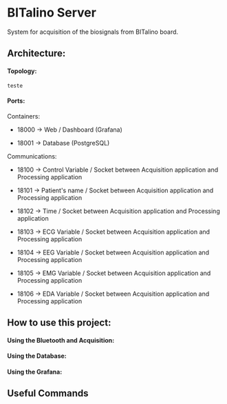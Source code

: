 # BITalino Server
System for acquisition of the biosignals from BITalino board.

## Architecture:

#### Topology:

`teste`

#### Ports:
Containers:

* 18000 -> Web / Dashboard (Grafana)

* 18001 -> Database (PostgreSQL)

Communications:

* 18100 -> Control Variable / Socket between Acquisition application and Processing application

* 18101 -> Patient's name / Socket between Acquisition application and Processing application

* 18102 -> Time / Socket between Acquisition application and Processing application

* 18103 -> ECG Variable / Socket between Acquisition application and Processing application

* 18104 -> EEG Variable / Socket between Acquisition application and Processing application

* 18105 -> EMG Variable / Socket between Acquisition application and Processing application

* 18106 -> EDA Variable / Socket between Acquisition application and Processing application

## How to use this project:

#### Using the Bluetooth and Acquisition:

#### Using the Database:

#### Using the Grafana:

## Useful Commands

